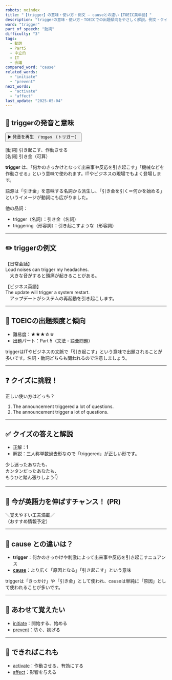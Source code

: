 ```yaml
---
robots: noindex
title: "【trigger】の意味・使い方・例文 ― causeとの違い【TOEIC英単語】"
description: "triggerの意味・使い方・TOEICでの出題傾向をやさしく解説。例文・クイズ付きでcauseとの違いもわかりやすく学べます。"
word: "trigger"
part_of_speech: "動詞"
difficulty: "3"
tags:
  - 動詞
  - Part5
  - 中立的
  - IT
  - 会議
compared_word: "cause"
related_words:
  - "initiate"
  - "prevent"
next_words:
  - "activate"
  - "affect"
last_update: "2025-05-04"
---
```


## 🔰 triggerの発音と意味

<button class="play-audio" onclick="playTTS('trigger')">
  <span class="play-audio-main">
    ▶️ 発音を再生　/ˈtrɪɡər/
  </span>
  <span class="play-audio-sub">
    （トリガー）
  </span>
</button>

[動詞] 引き起こす、作動させる  
[名詞] 引き金（可算）

**trigger** は、「何かのきっかけとなって出来事や反応を引き起こす」「機械などを作動させる」という意味で使われます。ITやビジネスの現場でもよく登場します。

語源は「引き金」を意味する名詞から派生し、「引き金を引く＝何かを始める」というイメージが動詞にも広がりました。

他の品詞：  
- trigger（名詞）：引き金（名詞）
- triggering（形容詞）：引き起こすような（形容詞）

---

## ✏️ triggerの例文

【日常会話】  
Loud noises can trigger my headaches.  
　大きな音がすると頭痛が起きることがある。

【ビジネス英語】  
The update will trigger a system restart.  
　アップデートがシステムの再起動を引き起こします。

---

## 🎯 TOEICの出題頻度と傾向

- 難易度：★★★☆☆
- 出題パート：Part 5（文法・語彙問題）

triggerはITやビジネスの文脈で「引き起こす」という意味で出題されることが多いです。名詞・動詞どちらも問われるので注意しましょう。

---

## ❓ クイズに挑戦！

正しい使い方はどっち？

1. The announcement triggered a lot of questions.  
2. The announcement trigger a lot of questions.

---

## ✅ クイズの答えと解説

- 正解：**1**
- 解説：三人称単数過去形なので「triggered」が正しい形です。

少し迷ったあなたも、  
カンタンだったあなたも、  
もうひと踏ん張りしよう👇️

---

## 🚀 今が英語力を伸ばすチャンス！ (PR)

<div class="info-center">
＼覚えやすい工夫満載／<br>  
（おすすめ情報予定）
</div>

---

## 🤔  cause との違いは？

- **trigger**：何かのきっかけや刺激によって出来事や反応を引き起こすニュアンス
- **[cause](/word/cause)**：より広く「原因となる」「引き起こす」という意味

triggerは「きっかけ」や「引き金」として使われ、causeは単純に「原因」として使われることが多いです。

---

## 🧩 あわせて覚えたい

- [initiate](/word/initiate)：開始する、始める
- [prevent](/word/prevent)：防ぐ、妨げる

---

## 📖 できればこれも

- [activate](/word/activate)：作動させる、有効にする
- [affect](/word/affect)：影響を与える

<!-- cvid: aid04_bid29 -->
